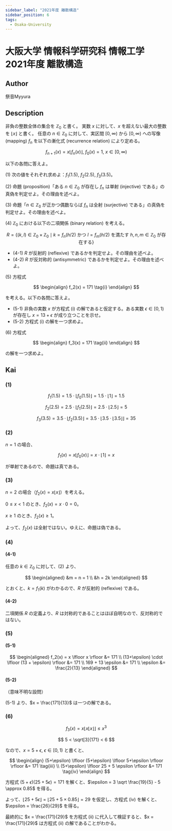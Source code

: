 ```yaml
---
sidebar_label: "2021年度 離散構造"
sidebar_position: 6
tags:
  - Osaka-University
---
```

# 大阪大学 情報科学研究科 情報工学 2021年度 離散構造

## **Author**
祭音Myyura

## **Description**
非負の整数全体の集合を $\mathbb{Z}_0$ と書く。
実数 $x$ に対して、$x$ を超えない最大の整数を $\lfloor x \rfloor$ と書く。
任意の $n \in \mathbb{Z}_0$ に対して、実区間 $[0, \infty)$ から $[0, \infty)$ への写像 (mapping) $f_n$ を以下の漸化式 (recurrence relation) により定める。

$$
f_{n+1}(x) = x \lfloor f_n(x) \rfloor, \ f_0(x) = 1,\ x \in [0, \infty)
$$

以下の各問に答えよ。

(1) 次の値をそれぞれ求めよ：$f_1(1.5)$, $f_2(2.5)$, $f_3(3.5)$。

(2) 命題 (proposition)「ある $n \in \mathbb{Z}_0$ が存在し $f_n$ は単射 (injective) である」の真偽を判定せよ。その理由を述べよ。

(3) 命題「$n \in \mathbb{Z_0}$ が正かつ偶数ならば $f_n$ は全射 (surjective) である」の真偽を判定せよ。その理由を述べよ。

(4) $\mathbb{Z}_0$ における以下の二項関係 (binary relation) を考える。

$$
R = \{(k,l) \in \mathbb{Z}_0 \times \mathbb{Z}_0 \mid k = f_n(h/2) \text{ かつ } l = f_m(h/2) \text{ を満たす } h,n,m \in \mathbb{Z}_0 \text{ が存在する}\}
$$

- (4-1) $R$ が反射的 (reflexive) であるかを判定せよ。その理由を述べよ。
- (4-2) $R$ が反対称的 (antisymmetric) であるかを判定せよ。その理由を述べよ。

(5) 方程式

$$
\begin{align}
f_2(x) = 171  \tag{i}
\end{align}
$$

を考える。以下の各問に答えよ。

- (5-1) 非負の実数 $x$ が方程式 (i) の解であると仮定する。ある実数 $\epsilon \in [0,1)$ が存在し $x=13+\epsilon$ が成り立つことを示せ。 
- (5-2) 方程式 (i) の解を一つ求めよ。 

(6) 方程式

$$
\begin{align}
f_3(x) = 171  \tag{ii}
\end{align}
$$

の解を一つ求めよ。

## **Kai**
### (1)

$$
f_1(1.5) = 1.5 \cdot \lfloor f_0(1.5) \rfloor = 1.5 \cdot \lfloor 1 \rfloor = 1.5
$$

$$
f_2(2.5) = 2.5 \cdot \lfloor f_1(2.5) \rfloor = 2.5 \cdot \lfloor 2.5 \rfloor = 5
$$

$$
f_3(3.5) = 3.5 \cdot \lfloor f_2(3.5) \rfloor = 3.5 \cdot \lfloor 3.5 \cdot \lfloor 3.5 \rfloor \rfloor = 35
$$

### (2)
$n = 1$ の場合、

$$
f_1(x) = x \lfloor f_0(x) \rfloor = x \cdot \lfloor 1 \rfloor = x
$$

が単射であるので、命題は真である。

### (3)
$n = 2$ の場合（$f_2(x) = x \lfloor x \rfloor$）を考える。

$0 \leq x < 1$ のとき、$f_2(x) = x \cdot 0 = 0$。

$x \geq 1$ のとき、$f_2(x) \geq 1$。

よって、$f_2(x)$ は全射ではない。ゆえに、命題は偽である。

### (4)
#### (4-1)
任意の $k \in \mathbb{Z}_0$ に対して、(2) より、

$$
\begin{aligned}
    &m = n = 1 \\
    &h = 2k
\end{aligned}
$$

とおくと、$k = f_1(k)$ がわかるので、$R$ が反射的 (reflexive) である。

#### (4-2)
二項関係 $R$ の定義より、$R$ は対称的であることはほぼ自明なので、反対称的ではない。

### (5)
#### (5-1)

$$
\begin{aligned}
f_2(x) = x \lfloor x \rfloor &= 171 \\
(13+\epsilon) \cdot \lfloor (13 + \epsilon) \rfloor &= 171 \\
169 + 13 \epsilon &= 171 \\
\epsilon &= \frac{2}{13}
\end{aligned}
$$

#### (5-2)
（意味不明な設問）

(5-1) より、$x = \frac{171}{13}$ は一つの解である。

### (6)

$$
f_3(x) = x \lfloor x \lfloor x \rfloor \rfloor \leq x^3
$$

$$
5 < \sqrt[3]{171} <  6
$$

なので、$x = 5 + \epsilon, \ \epsilon \in [0, 1)$ と書くと、

$$
\begin{align}
    (5+\epsilon) \lfloor (5+\epsilon) \lfloor 5+\epsilon \rfloor \rfloor &= 171 \tag{iii} \\
    (5+\epsilon) \lfloor 25 + 5 \epsilon \rfloor &= 171 \tag{iv}
\end{align}
$$

方程式 $(5+\epsilon)(25 + 5 \epsilon) = 171$ を解くと、$\epsilon = 3 \sqrt \frac{19}{5} - 5 \approx 0.85$ を得る。

よって、$\lfloor 25 + 5 \epsilon \rfloor = \lfloor 25 + 5 \times 0.85 \rfloor = 29$ を仮定し、方程式 (iv) を解くと、$\epsilon = \frac{26}{29}$ を得る。

最終的に $x = \frac{171}{29}$ を方程式 (ii) に代入して検証すると、$x = \frac{171}{29}$ は方程式 (ii) の解であることがわかる。